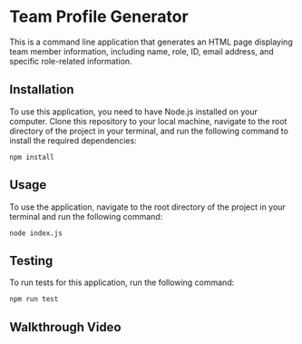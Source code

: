 # Team Profile Generator
This is a command line application that generates an HTML page displaying team member information, including name, role, ID, email address, and specific role-related information.

## Installation
To use this application, you need to have Node.js installed on your computer. Clone this repository to your local machine, navigate to the root directory of the project in your terminal, and run the following command to install the required dependencies:
```
npm install
```
## Usage
To use the application, navigate to the root directory of the project in your terminal and run the following command:

```
node index.js
```
## Testing
To run tests for this application, run the following command:
``` 
npm run test
```

## Walkthrough Video
